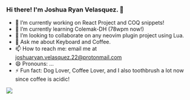 ### Hi there! I'm Joshua Ryan Velasquez. 👋

- 🔭 I’m currently working on React Project and COQ snippets!
- 🌱 I’m currently learning Colemak-DH (78wpm now!)
- 👯 I’m looking to collaborate on any neovim plugin project using Lua.
- 💬 Ask me about Keyboard and Coffee.
- 📫 How to reach me: email me at joshuaryan.velasquez.22@protonmail.com
- 😄 Pronouns: ...
- ⚡ Fun fact: Dog Lover, Coffee Lover, and I also toothbrush a lot now since coffee is acidic!

<img src="https://github-readme-stats.vercel.app/api?username=joshua-afk&&show_icons=true&title_color=151515&icon_color=f65252&text_color=24292e&bg_color=ffffff">
